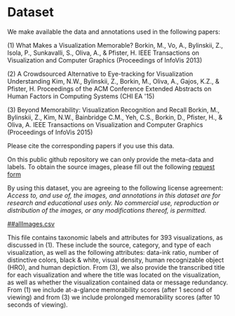 # Dataset

We make available the data and annotations used in the following papers: 

(1) What Makes a Visualization Memorable?
Borkin, M., Vo, A., Bylinskii, Z., Isola, P., Sunkavalli, S., Oliva, A., & Pfister, H.
IEEE Transactions on Visualization and Computer Graphics (Proceedings of InfoVis 2013)

(2) A Crowdsourced Alternative to Eye-tracking for Visualization Understanding
Kim, N.W., Bylinskii, Z., Borkin, M., Oliva, A., Gajos, K.Z., & Pfister, H.
Proceedings of the ACM Conference Extended Abstracts on Human Factors in Computing Systems (CHI EA '15)

(3) Beyond Memorability: Visualization Recognition and Recall
Borkin, M., Bylinskii, Z., Kim, N.W., Bainbridge C.M., Yeh, C.S., Borkin, D., Pfister, H., & Oliva, A.
IEEE Transactions on Visualization and Computer Graphics (Proceedings of InfoVis 2015)

Please cite the corresponding papers if you use this data.

On this public github repository we can only provide the meta-data and labels.
To obtain the source images, please fill out the following [request form](http://massvis.mit.edu/#data)

By using this dataset, you are agreeing to the following license agreement:
*Access to, and use of, the images, and annotations in this dataset are for research and educational uses only. No commercial use, reproduction or distribution of the images, or any modifications thereof, is permitted.* 

[##allImages.csv](https://github.com/massvis/dataset/blob/master/allImages.csv)

This file contains taxonomic labels and attributes for 393 visualizations, as discussed in (1). These include the source, category, and type of each visualization, as well as the following attributes: data-ink ratio, number of distinctive colors, black & white, visual density, human recognizable object (HRO), and human depiction. From (3), we also provide the transcribed title for each visualization and where the title was located on the visualization, as well as whether the visualization contained data or message redundancy. From (1) we include at-a-glance memorability scores (after 1 second of viewing) and from (3) we include prolonged memorability scores (after 10 seconds of viewing). 